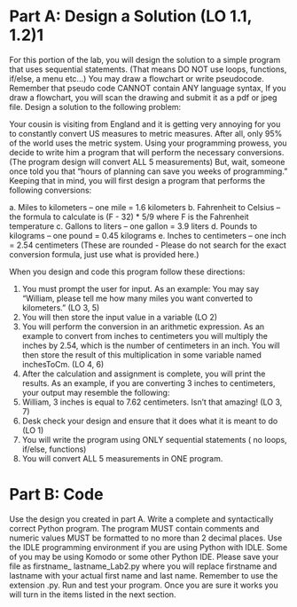 # Part A: Design a Solution (LO 1.1, 1.2)1

For this portion of the lab, you will design the solution to a simple program that uses sequential statements. (That means DO NOT use loops, functions, if/else, a menu etc...) You may draw a flowchart or write pseudocode. Remember that pseudo code CANNOT contain ANY language syntax, If you draw a flowchart, you will scan the drawing and submit it as a pdf or jpeg file. Design a solution to the following problem:

Your cousin is visiting from England and it is getting very annoying for you to constantly convert US measures to metric measures. After all, only 95% of the world uses the metric system. Using your programming prowess, you decide to write him a program that will perform the necessary conversions. (The program design will convert ALL 5 measurements) But, wait, someone once told you that “hours of planning can save you weeks of programming.” Keeping that in mind, you will first design a program that performs the following conversions:

a. Miles to kilometers – one mile = 1.6 kilometers
b. Fahrenheit to Celsius – the formula to calculate is (F - 32) * 5/9 where F is the Fahrenheit
temperature
c. Gallons to liters – one gallon = 3.9 liters
d. Pounds to kilograms – one pound = 0.45 kilograms
e. Inches to centimeters – one inch = 2.54 centimeters
(These are rounded - Please do not search for the exact conversion formula, just use what is provided here.)
  
When you design and code this program follow these directions:

1. You must prompt the user for input. As an example: You may say “William, please tell me how many miles you want converted to kilometers.” (LO 3, 5)
2. You will then store the input value in a variable (LO 2)
3. You will perform the conversion in an arithmetic expression. As an example to convert
from inches to centimeters you will multiply the inches by 2.54, which is the number of centimeters in an inch. You will then store the result of this multiplication in some variable named inchesToCm. (LO 4, 6)
4. After the calculation and assignment is complete, you will print the results. As an example, if you are converting 3 inches to centimeters, your output may resemble the following:
5. William, 3 inches is equal to 7.62 centimeters. Isn’t that amazing! (LO 3, 7)
6. Desk check your design and ensure that it does what it is meant to do (LO 1)
7. You will write the program using ONLY sequential statements ( no loops, if/else, functions)
8. You will convert ALL 5 measurements in ONE program.

# Part B: Code
Use the design you created in part A. Write a complete and syntactically correct Python program. The program MUST contain comments and numeric values MUST be formatted to no more than 2 decimal places. Use the IDLE programming environment if you are using Python with IDLE. Some of you may be using Komodo or some other Python IDE. Please save your file as firstname_ lastname_Lab2.py where you will replace firstname and lastname with your actual first name and last name. Remember to use the extension .py.
Run and test your program. Once you are sure it works you will turn in the items listed in the next section.